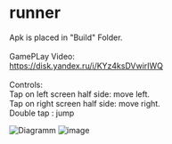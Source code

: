 # runner
Apk is placed in "Build" Folder.
<br /><br />
GamePLay Video:<br />
https://disk.yandex.ru/i/KYz4ksDVwirIWQ
<br /><br />
Controls:<br />
Tap on left screen half side: move left. <br />
Tap on right screen half side: move right.<br />
Double tap : jump<br />

![Diagramm](https://github.com/prjajkin/runner/assets/47627399/e2784d13-2027-4b7b-b25e-2b741e643d1c)
![image](https://github.com/prjajkin/runner/assets/47627399/76b98f5c-92dc-4ca9-ab09-d5de7782ffe2)
